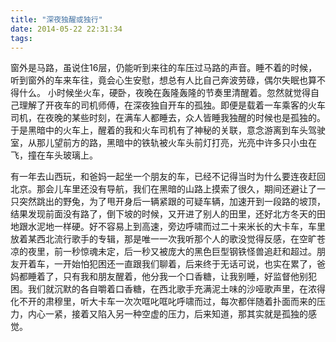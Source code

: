 ```yaml
---
title: "深夜独醒或独行"
date: 2014-05-22 22:31:34
tags:
---
```


窗外是马路，虽说住16层，仍能听到来往的车压过马路的声音。睡不着的时候，听到窗外的车来车往，竟会心生安慰，想总有人比自己奔波劳碌，偶尔失眠也算不得什么。 小时候坐火车，硬卧，夜晚在轰隆轰隆的节奏里清醒着。忽然就觉得自己理解了开夜车的司机师傅，在深夜独自开车的孤独。即便是载着一车乘客的火车司机，在夜晚的某些时刻，在满车人都睡去，众人皆睡我独醒的时候也是孤独的。于是黑暗中的火车上，醒着的我和火车司机有了神秘的关联，意念游离到车头驾驶室，从那儿望前方的路，黑暗中的铁轨被火车头前灯打亮，光亮中许多只小虫在飞，撞在车头玻璃上。 

有一年去山西玩，和爸妈一起坐一个朋友的车，已经不记得当时为什么要连夜赶回北京。那会儿车里还没有导航，我们在黑暗的山路上摸索了很久，期间还避让了一只突然跳出的野兔，为了甩开身后一辆紧跟的可疑车辆，加速开到一段路的坡顶，结果发现前面没有路了，倒下坡的时候，又开进了别人的田里，还好北方冬天的田地跟水泥地一样硬。好不容易上到高速，旁边呼啸而过二十来米长的大卡车，车里放着某西北流行歌手的专辑，那是唯一一次我听那个人的歌没觉得反感，在空旷苍凉的夜里，前一秒惊魂未定，后一秒又被庞大的黑色巨型钢铁怪兽追赶和超过。朋友开着车，一开始怕犯困还一直跟我们聊着，后来终于无话可说，也实在累了，爸妈都睡着了，只有我和朋友醒着，他分我一个口香糖，让我别睡，好监督他别犯困。我们就沉默的各自嚼着口香糖，在西北歌手充满泥土味的沙哑歌声里，在浓得化不开的肃穆里，听大卡车一次次哐叱哐叱呼啸而过，每次都伴随着扑面而来的压力，内心一紧，接着又陷入另一种空虚的压力，后来知道，那其实就是孤独的感觉。